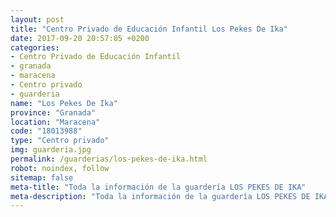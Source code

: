 ```yaml
---
layout: post
title: "Centro Privado de Educación Infantil Los Pekes De Ika"
date: 2017-09-20 20:57:05 +0200
categories:
- Centro Privado de Educación Infantil
- granada
- maracena
- Centro privado
- guarderia
name: "Los Pekes De Ika"
province: "Granada"
location: "Maracena"
code: "18013988"
type: "Centro privado"
img: guarderia.jpg
permalink: /guarderias/los-pekes-de-ika.html
robot: noindex, follow
sitemap: false
meta-title: "Toda la información de la guardería LOS PEKES DE IKA"
meta-description: "Toda la información de la guardería LOS PEKES DE IKA"
---
```

